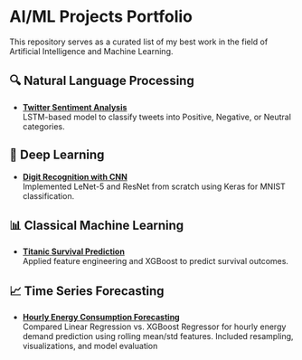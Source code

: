 # AI/ML Projects Portfolio

This repository serves as a curated list of my best work in the field of Artificial Intelligence and Machine Learning.

## 🔍 Natural Language Processing
- **[Twitter Sentiment Analysis](https://github.com/yourusername/twitter-sentiment-lstm)**  
  LSTM-based model to classify tweets into Positive, Negative, or Neutral categories.

## 🧠 Deep Learning
- **[Digit Recognition with CNN](https://github.com/SyedFaiz2001/Cats-Vs-Dogs-Image-Classification-CNN-ResNet-.git)**  
  Implemented LeNet-5 and ResNet from scratch using Keras for MNIST classification.

## 📊 Classical Machine Learning
- **[Titanic Survival Prediction](https://github.com/yourusername/titanic-xgboost)**  
  Applied feature engineering and XGBoost to predict survival outcomes.
  
## 📈 Time Series Forecasting
- **[Hourly Energy Consumption Forecasting](https://github.com/yourusername/energy-consumption-time-series)**  
  Compared Linear Regression vs. XGBoost Regressor for hourly energy demand prediction using rolling mean/std features. Included resampling, visualizations, and model evaluation
